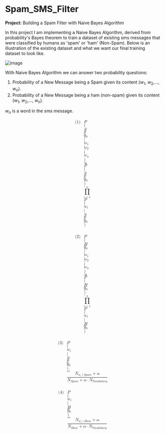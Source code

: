 # Spam_SMS_Filter
**Project:** Building a Spam Filter with Naive Bayes Algorithm

In this project I am implementing a Naive Bayes Algorithm, derived from probability's Bayes theorem to train a dataset of existing sms messages that were classified by humans as 'spam' or 'ham' (Non-Spam).
Below is an illustration of the existing dataset and what we want our final training dataset to look like.

![image](https://github.com/ltakouay18/Spam_SMS_Filter/assets/129616564/65e2ded7-091d-4be8-9c34-0a63d5dd1447)

With Naive Bayes Algorithm we can answer two probability questions:

1. Probability of a New Message being a Spam given its content ($w_{1}$, $w_{2}$,..., $w_{n}$).
2. Probability of a New Message being a ham (non-spam) given its content ($w_{1}$, $w_{2}$,..., $w_{n}$).
   
$w_{n}$ is a word in the sms message.

<math xmlns="http://www.w3.org/1998/Math/MathML" display="block">
  <mtable displaystyle="true">
    <mlabeledtr>
      <mtd>
        <mtext>(1)</mtext>
      </mtd>
      <mtd>
        <mi>P</mi>
        <mo stretchy="false">(</mo>
        <mi>S</mi>
        <mi>p</mi>
        <mi>a</mi>
        <mi>m</mi>
        <mo data-mjx-texclass="ORD" stretchy="false">|</mo>
        <msub>
          <mi>w</mi>
          <mn>1</mn>
        </msub>
        <mo>,</mo>
        <msub>
          <mi>w</mi>
          <mn>2</mn>
        </msub>
        <mo>,</mo>
        <mo>.</mo>
        <mo>.</mo>
        <mo>.</mo>
        <mo>,</mo>
        <msub>
          <mi>w</mi>
          <mi>n</mi>
        </msub>
        <mo stretchy="false">)</mo>
        <mo>&#x221D;</mo>
        <mi>P</mi>
        <mo stretchy="false">(</mo>
        <mi>S</mi>
        <mi>p</mi>
        <mi>a</mi>
        <mi>m</mi>
        <mo stretchy="false">)</mo>
        <mo>&#x22C5;</mo>
        <munderover>
          <mo data-mjx-texclass="OP">&#x220F;</mo>
          <mrow data-mjx-texclass="ORD">
            <mi>i</mi>
            <mo>=</mo>
            <mn>1</mn>
          </mrow>
          <mrow data-mjx-texclass="ORD">
            <mi>n</mi>
          </mrow>
        </munderover>
        <mi>P</mi>
        <mo stretchy="false">(</mo>
        <msub>
          <mi>w</mi>
          <mi>i</mi>
        </msub>
        <mo data-mjx-texclass="ORD" stretchy="false">|</mo>
        <mi>S</mi>
        <mi>p</mi>
        <mi>a</mi>
        <mi>m</mi>
        <mo stretchy="false">)</mo>
      </mtd>
    </mlabeledtr>
  </mtable>
</math>

<br> 
<math xmlns="http://www.w3.org/1998/Math/MathML" display="block">
  <mtable displaystyle="true">
    <mlabeledtr>
      <mtd>
        <mtext>(2)</mtext>
      </mtd>
      <mtd>
        <mi>P</mi>
        <mo stretchy="false">(</mo>
        <mi>H</mi>
        <mi>a</mi>
        <mi>m</mi>
        <mo data-mjx-texclass="ORD" stretchy="false">|</mo>
        <msub>
          <mi>w</mi>
          <mn>1</mn>
        </msub>
        <mo>,</mo>
        <msub>
          <mi>w</mi>
          <mn>2</mn>
        </msub>
        <mo>,</mo>
        <mo>.</mo>
        <mo>.</mo>
        <mo>.</mo>
        <mo>,</mo>
        <msub>
          <mi>w</mi>
          <mi>n</mi>
        </msub>
        <mo stretchy="false">)</mo>
        <mo>&#x221D;</mo>
        <mi>P</mi>
        <mo stretchy="false">(</mo>
        <mi>H</mi>
        <mi>a</mi>
        <mi>m</mi>
        <mo stretchy="false">)</mo>
        <mo>&#x22C5;</mo>
        <munderover>
          <mo data-mjx-texclass="OP">&#x220F;</mo>
          <mrow data-mjx-texclass="ORD">
            <mi>i</mi>
            <mo>=</mo>
            <mn>1</mn>
          </mrow>
          <mrow data-mjx-texclass="ORD">
            <mi>n</mi>
          </mrow>
        </munderover>
        <mi>P</mi>
        <mo stretchy="false">(</mo>
        <msub>
          <mi>w</mi>
          <mi>i</mi>
        </msub>
        <mo data-mjx-texclass="ORD" stretchy="false">|</mo>
        <mi>H</mi>
        <mi>a</mi>
        <mi>m</mi>
        <mo stretchy="false">)</mo>
      </mtd>
    </mlabeledtr>
  </mtable>
</math>

<br>
<math xmlns="http://www.w3.org/1998/Math/MathML" display="block">
  <mtable displaystyle="true">
    <mlabeledtr>
      <mtd>
        <mtext>(3)</mtext>
      </mtd>
      <mtd>
        <mi>P</mi>
        <mo stretchy="false">(</mo>
        <msub>
          <mi>w</mi>
          <mi>i</mi>
        </msub>
        <mo data-mjx-texclass="ORD" stretchy="false">|</mo>
        <mi>S</mi>
        <mi>p</mi>
        <mi>a</mi>
        <mi>m</mi>
        <mo stretchy="false">)</mo>
        <mo>=</mo>
        <mfrac>
          <mrow>
            <msub>
              <mi>N</mi>
              <mrow data-mjx-texclass="ORD">
                <msub>
                  <mi>w</mi>
                  <mi>i</mi>
                </msub>
                <mo data-mjx-texclass="ORD" stretchy="false">|</mo>
                <mi>S</mi>
                <mi>p</mi>
                <mi>a</mi>
                <mi>m</mi>
              </mrow>
            </msub>
            <mo>+</mo>
            <mi>&#x3B1;</mi>
          </mrow>
          <mrow>
            <msub>
              <mi>N</mi>
              <mrow data-mjx-texclass="ORD">
                <mi>S</mi>
                <mi>p</mi>
                <mi>a</mi>
                <mi>m</mi>
              </mrow>
            </msub>
            <mo>+</mo>
            <mi>&#x3B1;</mi>
            <mo>&#x22C5;</mo>
            <msub>
              <mi>N</mi>
              <mrow data-mjx-texclass="ORD">
                <mi>V</mi>
                <mi>o</mi>
                <mi>c</mi>
                <mi>a</mi>
                <mi>b</mi>
                <mi>u</mi>
                <mi>l</mi>
                <mi>a</mi>
                <mi>r</mi>
                <mi>y</mi>
              </mrow>
            </msub>
          </mrow>
        </mfrac>
      </mtd>
    </mlabeledtr>
  </mtable>
</math>

<br>
<math xmlns="http://www.w3.org/1998/Math/MathML" display="block">
  <mtable displaystyle="true">
    <mlabeledtr>
      <mtd>
        <mtext>(4)</mtext>
      </mtd>
      <mtd>
        <mi>P</mi>
        <mo stretchy="false">(</mo>
        <msub>
          <mi>w</mi>
          <mi>i</mi>
        </msub>
        <mo data-mjx-texclass="ORD" stretchy="false">|</mo>
        <mi>H</mi>
        <mi>a</mi>
        <mi>m</mi>
        <mo stretchy="false">)</mo>
        <mo>=</mo>
        <mfrac>
          <mrow>
            <msub>
              <mi>N</mi>
              <mrow data-mjx-texclass="ORD">
                <msub>
                  <mi>w</mi>
                  <mi>i</mi>
                </msub>
                <mo data-mjx-texclass="ORD" stretchy="false">|</mo>
                <mi>H</mi>
                <mi>a</mi>
                <mi>m</mi>
              </mrow>
            </msub>
            <mo>+</mo>
            <mi>&#x3B1;</mi>
          </mrow>
          <mrow>
            <msub>
              <mi>N</mi>
              <mrow data-mjx-texclass="ORD">
                <mi>H</mi>
                <mi>a</mi>
                <mi>m</mi>
              </mrow>
            </msub>
            <mo>+</mo>
            <mi>&#x3B1;</mi>
            <mo>&#x22C5;</mo>
            <msub>
              <mi>N</mi>
              <mrow data-mjx-texclass="ORD">
                <mi>V</mi>
                <mi>o</mi>
                <mi>c</mi>
                <mi>a</mi>
                <mi>b</mi>
                <mi>u</mi>
                <mi>l</mi>
                <mi>a</mi>
                <mi>r</mi>
                <mi>y</mi>
              </mrow>
            </msub>
          </mrow>
        </mfrac>
      </mtd>
    </mlabeledtr>
  </mtable>
</math>

